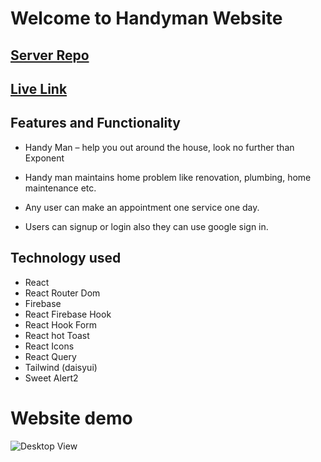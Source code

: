
#  Welcome to Handyman Website 


## [Server Repo](https://github.com/EmtiazHossainE2/handy-man-server)


## [Live Link](https://handyman-e2fe9.web.app)



##  Features and Functionality

 
* Handy Man – help you out around the house, look no further than Exponent


* Handy man maintains home problem like renovation, plumbing, home maintenance etc.

* Any user can make an appointment one service one day.

* Users can signup or login also they can use google sign in.

##  Technology used 

* React
* React Router Dom
* Firebase
* React Firebase Hook
* React Hook Form 
* React hot Toast
* React Icons
* React Query
* Tailwind (daisyui)
* Sweet Alert2

# Website demo 

![Desktop  View](https://i.ibb.co/fXJMxgK/handyman.jpg "Handyman Demo")

